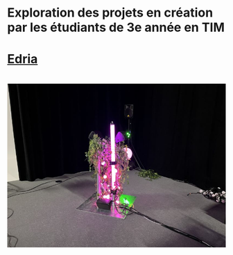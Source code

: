 <h1>Exploration des projets en création par les étudiants de 3e année en TIM<h1>
<h1><a href="https://tim-montmorency.com/2023/projets/EDRIA/docs/web/index.html">Edria</a><h1>
<img src="medias/edria_demo.jpg">
